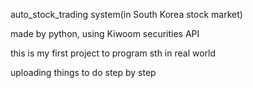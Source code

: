 auto_stock_trading system(in South Korea stock market) 

made by python, using Kiwoom securities API

this is my first project to program sth in real world

uploading things to do step by step 
